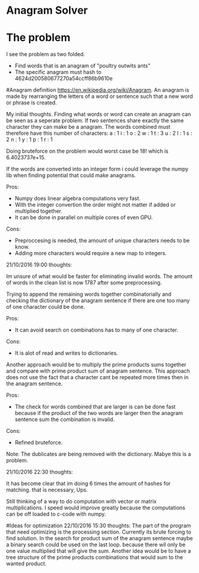 # Anagram Solver
# The problem
I see the problem as two folded.

- Find words that is an anagram of "poultry outwits ants"
- The specific anagram must hash to 4624d200580677270a54ccff86b9610e

#Anagram definition
https://en.wikipedia.org/wiki/Anagram.
An anagram is made by rearranging the letters of a word or sentence such that a new word or phrase is created.



My initial thoughts.
Finding what words or word can create an anagram can be seen as a seperate problem.
If two sentences share exactly the same character they can make be a anagram.
The words combined must therefore have this number of characters:
a : 1
i : 1
o : 2
w : 1
t : 3
u : 2
l : 1
s : 2
n : 1
y : 1
p : 1
r : 1

Doing bruteforce on the problem would worst case be 18! which is 6.4023737e+15.


If the words are converted into an integer form i could leverage the numpy lib when finding potential
that could make anagrams.

Pros:

- Numpy does linear algebra computations very fast.
- With the integer convertion the order might not matter
  if added or multiplied together.
- It can be done in parallel on multiple cores of even GPU.

Cons:

- Preproccesing is needed, the amount of unique characters needs to be know.
- Adding more characters would require a new map to integers.



21/10/2016 19:00 thoughts:

Im unsure of what would be faster for eliminating invalid words.
The amount of words in the clean list is now 1787 after some preprocessing.

Trying to append the remaining words together combinatorially and checking the dictionary
of the anagram sentence if there are one too many of one character could be done.

Pros:

- It can avoid search on combinations has to many of one character.

Cons:

- It is alot of read and writes to dictionaries.


Another approach would be to multiply the prime products sums together and compare with
prime product sum of anagram sentence. This approach does not use the fact that a character
cant be repeated more times then in the anagram sentence.

Pros:

- The check for words combined that are larger is can be done fast
because if the product of the two words are larger then the anagram sentence sum
the combination is invalid.

Cons:

- Refined bruteforce.

Note:
The dublicates are being removed with the dictionary. Mabye this is a problem.


21/10/2016 22:30 thoughts:

It has become clear that im doing 6 times the amount of hashes for matching.
that is necessary, Ups.

Still thinking of a way to do computation with vector or matrix multiplications.
I speed would improve greatly because the computations can be off loaded to c-code with numpy.

#Ideas for optimization
22/10/2016 15:30 thoughts:
The part of the program that need optimizing is the processing section.
Currently its brute forcing to find solution.
In the search for product sum of the anagram sentence maybe a binary search could be used on the last loop.
because there wil only be one value multiplied that will give the sum.
Another idea would be to have a tree structure of the prime products combinations that would
sum to the wanted product.












